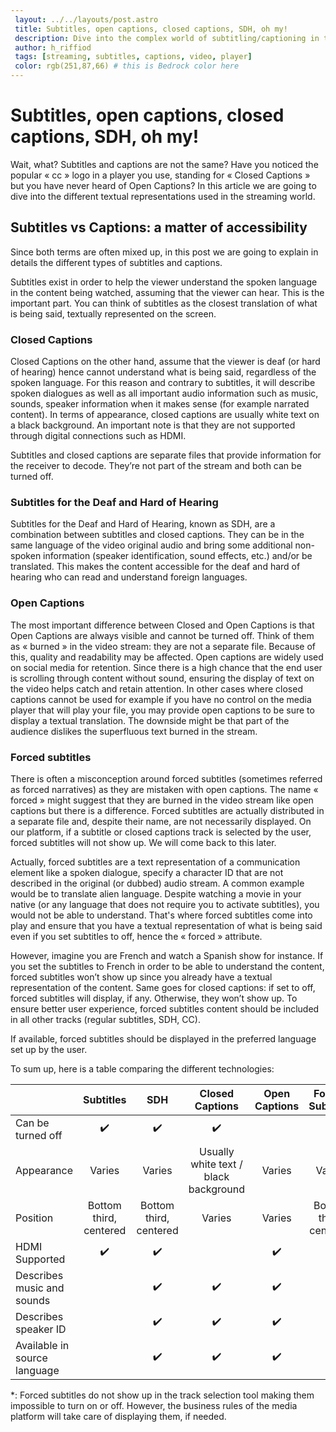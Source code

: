 ```yaml
---
 layout: ../../layouts/post.astro
 title: Subtitles, open captions, closed captions, SDH, oh my!
 description: Dive into the complex world of subtitling/captioning in the streaming industry
 author: h_riffiod
 tags: [streaming, subtitles, captions, video, player]
 color: rgb(251,87,66) # this is Bedrock color here
---
```


# Subtitles, open captions, closed captions, SDH, oh my!

Wait, what? Subtitles and captions are not the same? Have you noticed the popular « cc » logo in a player you use, standing for « Closed Captions » but you have never heard of Open Captions? In this article we are going to dive into the different textual representations used in the streaming world.

## Subtitles vs Captions: a matter of accessibility

Since both terms are often mixed up, in this post we are going to explain in details the different types of subtitles and captions.

Subtitles exist in order to help the viewer understand the spoken language in the content being watched, assuming that the viewer can hear. This is the important part. You can think of subtitles as the closest translation of what is being said, textually represented on the screen.

### Closed Captions

Closed Captions on the other hand, assume that the viewer is deaf (or hard of hearing) hence cannot understand what is being said, regardless of the spoken language. For this reason and contrary to subtitles, it will describe spoken dialogues as well as all important audio information such as music, sounds, speaker information when it makes sense (for example narrated content). In terms of appearance, closed captions are usually white text on a black background. An important note is that they are not supported through digital connections such as HDMI.

Subtitles and closed captions are separate files that provide information for the receiver to decode. They’re not part of the stream and both can be turned off.

### Subtitles for the Deaf and Hard of Hearing

Subtitles for the Deaf and Hard of Hearing, known as SDH, are a combination between subtitles and closed captions. They can be in the same language of the video original audio and bring some additional non-spoken information (speaker identification, sound effects, etc.) and/or be translated. This makes the content accessible for the deaf and hard of hearing who can read and understand foreign languages.

### Open Captions

The most important difference between Closed and Open Captions is that Open Captions are always visible and cannot be turned off. Think of them as « burned » in the video stream: they are not a separate file. Because of this, quality and readability may be affected. Open captions are widely used on social media for retention. Since there is a high chance that the end user is scrolling through content without sound, ensuring the display of text on the video helps catch and retain attention. In other cases where closed captions cannot be used for example if you have no control on the media player that will play your file, you may provide open captions to be sure to display a textual translation. The downside might be that part of the audience dislikes the superfluous text burned in the stream.

### Forced subtitles

There is often a misconception around forced subtitles (sometimes referred as forced narratives) as they are mistaken with open captions. The name « forced » might suggest that they are burned in the video stream like open captions but there is a difference. Forced subtitles are actually distributed in a separate file and, despite their name, are not necessarily displayed. On our platform, if a subtitle or closed captions track is selected by the user, forced subtitles will not show up. We will come back to this later.

Actually, forced subtitles are a text representation of a communication element like a spoken dialogue, specify a character ID that are not described in the original (or dubbed) audio stream. A common example would be to translate alien language. Despite watching a movie in your native (or any language that does not require you to activate subtitles), you would not be able to understand. That's where forced subtitles come into play and ensure that you have a textual representation of what is being said even if you set subtitles to off, hence the « forced » attribute.

However, imagine you are French and watch a Spanish show for instance. If you set the subtitles to French in order to be able to understand the content, forced subtitles won’t show up since you already have a textual representation of the content. Same goes for closed captions: if set to off, forced subtitles will display, if any. Otherwise, they won’t show up. To ensure better user experience, forced subtitles content should be included in all other tracks (regular subtitles, SDH, CC).

If available, forced subtitles should be displayed in the preferred language set up by the user.

To sum up, here is a table comparing the different technologies:


|  | Subtitles | SDH | Closed Captions | Open Captions | Forced Subtitles |
|-|:-:|:-:|:-:|:-:|:-:|
| Can be turned off | ✔️ | ✔️ | ✔️ | | *
| Appearance | Varies | Varies | Usually white text / black background | Varies | Varies
| Position | Bottom third, centered | Bottom third, centered | Varies | Varies | Bottom third, centered
| HDMI Supported | ✔️ | ✔️ | |✔️ | ✔️ |
| Describes music and sounds |  | ✔️ |✔️ | ✔️ | |
| Describes speaker ID |  | ✔️ |✔️ | ✔️ | |
| Available in source language |  | ✔️ |✔️ | ✔️ | ✔️ |

\*: Forced subtitles do not show up in the track selection tool making them impossible to turn on or off. However, the business rules of the media platform will take care of displaying them, if needed.
